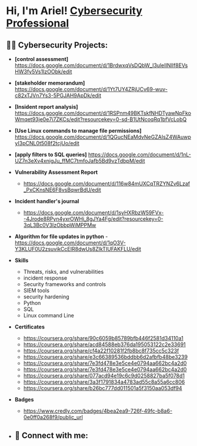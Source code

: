 <h1>Hi, I'm Ariel!  <a href="https://www.linkedin.com/in/joshmadakor/">Cybersecurity Professional</a>

<h2>👨‍💻 Cybersecurity Projects:</h2>

- <b>[control assessment]</b> https://docs.google.com/document/d/1BrdwxqVsDQbW_I3uleIINlIf8EVsHW3fy5Vs1IzOObk/edit
- <b>[stakeholder memorandum]</b> https://docs.google.com/document/d/1Yt7UY4ZRjUCv69-wuv-c82xTJVn7Ys3-5PGJAH9ApDk/edit
- <b>[Insident report analysis]</b> https://docs.google.com/document/d/1RSPnm49BKTskfNHDTyawNpFkoWmqet93je0e7i7ZKCs/edit?resourcekey=0-sd-B1UtNcoqRq1bfVcLobQ
- <b>[Use Linux commands to manage file permissions]</b> https://docs.google.com/document/d/1QGucNEaMdvNeGZAIsZ4WAuwpyI3pCNL0t508f2tcjUo/edit
- <b>[apply filters to SQL queries]</b> https://docs.google.com/document/d/1nL-UZ7n3eXv4xnigJu_ffMC7tmfoJafb5Bd9vzTdbpM/edit
  
- <b>Vulnerability Assessment Report</b>
  - https://docs.google.com/document/d/116w84mUXCqTRZYNZv6Lzaf_PxCKnsNE6F8vsBqwrBdU/edit
 
- <b>Incident handler's journal</b>
  - https://docs.google.com/document/d/1syHXRbzW59FVx--4Jrode8RPyn4yxrOWHi_8gJYa4Fg/edit?resourcekey=0-3qL3Bc0V3IzObbpWiMPPMw

- <b>Algorithm for file updates in python</b>
  -https://docs.google.com/document/d/1qO3V-Y3KLUF0U2zsuvikCcEIR8dwUs8ZIkTIUFAKFLU/edit

- <b>Skills</b>
  - Threats, risks, and vulnerabilities 
  - incident response                        
  - Security frameworks and controls
  - SIEM tools
  - security hardening
  - Python
  - SQL
  - Linux command Line
    
- <b>Certificates</b>
  - https://coursera.org/share/90c6059b85789bfb446f2581d34110a1
  - https://coursera.org/share/acd84588eb376da195053122c2e33691
  - https://coursera.org/share/cf4a22f10281f2fb8bc8f735cc5c323f
  - https://coursera.org/share/e3c66389536bddbb6d2afbfb48be3239
  - https://coursera.org/share/7e3fd478e3e5ce4e0794aa662bc4a2d0
  - https://coursera.org/share/7e3fd478e3e5ce4e0794aa662bc4a2d0
  - https://coursera.org/share/077acd94e19c6c9d0258827ba5f078d1
  - https://coursera.org/share/3a3f1791834a4783ad55c8a55a6cc806
  - https://coursera.org/share/b26bc777dd011501a5f3150aa053df94
- <b>Badges</b>
  - https://www.credly.com/badges/4bea2ea9-726f-49fc-b8a6-0e0ff0a268f9/public_url

- <h2> 🤳 Connect with me:</h2>
[instagram]: https://www.instagram.com/camposari_?igshid=OGQ5ZDc2ODk2ZA%3D%3D&utm_source=qr
[linkedin]: https://www.linkedin.com/in/ariel-campos-463054135
